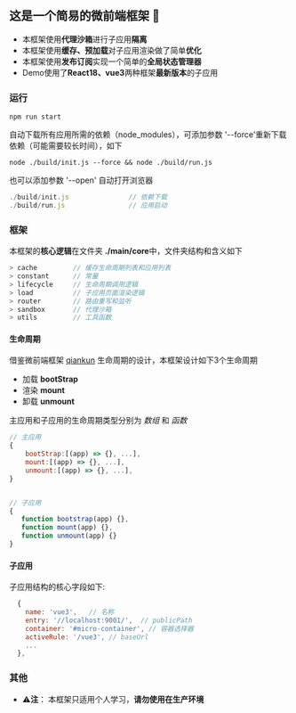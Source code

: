 ## 这是一个简易的微前端框架 :rocket:
- 本框架使用**代理沙箱**进行子应用**隔离**
- 本框架使用**缓存、预加载**对子应用渲染做了简单**优化**
- 本框架使用**发布订阅**实现一个简单的**全局状态管理器**
- Demo使用了**React18、vue3**两种框架**最新版本**的子应用

### 运行
```
npm run start
```
自动下载所有应用所需的依赖（node_modules），可添加参数 '--force'重新下载依赖（可能需要较长时间），如下
```
node ./build/init.js --force && node ./build/run.js
```
也可以添加参数 '--open' 自动打开浏览器
``` js
./build/init.js               // 依赖下载
./build/run.js                // 应用启动
```
### 框架
本框架的**核心逻辑**在文件夹 **./main/core**中，文件夹结构和含义如下
```js
> cache         // 缓存生命周期列表和应用列表
> constant      // 常量
> lifecycle     // 生命周期调用逻辑
> load          // 子应用页面渲染逻辑
> router        // 路由重写和监听
> sandbox       // 代理沙箱
> utils         // 工具函数
```
#### 生命周期
借鉴微前端框架 [qiankun](https://qiankun.umijs.org/zh) 生命周期的设计，本框架设计如下3个生命周期
- 加载 **bootStrap** 
- 渲染 **mount**
- 卸载 **unmount**

主应用和子应用的生命周期类型分别为 *数组* 和 *函数* 
```js
// 主应用
{
    bootStrap:[(app) => {}, ...],
    mount:[(app) => {}, ...],
    unmount:[(app) => {}, ...],
}


// 子应用
{
   function bootstrap(app) {},
   function mount(app) {},
   function unmount(app) {}
}
```

#### 子应用
子应用结构的核心字段如下:
```js
  {
    name: 'vue3',   // 名称
    entry: '//localhost:9001/',  // publicPath
    container: '#micro-container', // 容器选择器
    activeRule: '/vue3', // baseUrl
    ...
  },
```

### 其他
- :warning:**注**： 本框架只适用个人学习，**请勿使用在生产环境**


